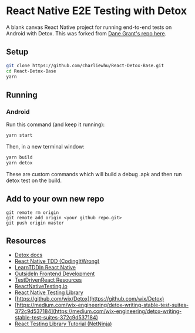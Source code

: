 # React Native E2E Testing with Detox

A blank canvas React Native project for running end-to-end tests on Android with Detox. This was forked from [Dane Grant's repo here](https://github.com/danecando/JSM-Detox).


## Setup

```bash
git clone https://github.com/charliewhu/React-Detox-Base.git
cd React-Detox-Base
yarn
```

## Running

### Android

Run this command (and keep it running):

```bash
yarn start
```

Then, in a new terminal window:

```bash
yarn build
yarn detox
```
These are custom commands which will build a debug .apk and then run detox test on the build.

## Add to your own new repo

```
git remote rm origin 
git remote add origin <your github repo.git>
git push origin master
```

## Resources

- [Detox docs](https://wix.github.io/Detox/docs/introduction/getting-started/)
- [React Native TDD (CodingItWrong)](https://www.youtube.com/playlist?list=PLXXnezSEtvNPZroRdvjhEVzOhURl572Lf)
- [LearnTDDIn React Native](https://learntdd.in/react-native/)
- [OutsideIn Frontend Development](https://outsidein.dev/)
- [TestDrivenReact Resources](https://testdrivenreact.com/docs/resources/)
- [ReactNativeTesting.io](https://reactnativetesting.io/)
- [React Native Testing Library](https://callstack.github.io/react-native-testing-library/)
- [https://github.com/wix/Detox](https://github.com/wix/Detox)
- [https://medium.com/wix-engineering/detox-writing-stable-test-suites-372c9d537184](https://medium.com/wix-engineering/detox-writing-stable-test-suites-372c9d537184)
- [React Testing Library Tutorial (NetNinja)](https://www.youtube.com/playlist?list=PL4cUxeGkcC9gm4_-5UsNmLqMosM-dzuvQ)
